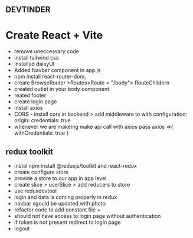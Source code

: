 ## DEVTINDER ##
# Create React + Vite

- remove uneccessary code
- install tailwind css
- installed daisyUI
- Added Navbar component in app.js
- npm install react-router-dom,
- create BrowseRouter >Routes>Route = "/body"> RouteChildern
- created outlet in your body component
- reated footer 
- create login page
- install axios
- CORS - install cors in backend > add middleware to with configuration:  origin:    credentials: true
 - whenever we are makeing make api call with axios pass axios =>{ withCredentials: true }

 ## redux toolkit
- instal npm install @reduxjs/toolkit and react-redux
- create configure store 
- provide a store to our app in app level
- create slice > userSlice >  add reducers to store
- use reduxdevtool
- login and  data is coming properly in redux 
- navbar sgould be updated with photo
- refactor code to add constant file + 
- should not have access to login page without authentication
- if token is not present redirect to login page
- logout 


 